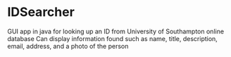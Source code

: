 # IDSearcher
GUI app in java for looking up an ID from University of Southampton online database
Can display information found such as name, title, description, email, address, and a photo of the person
